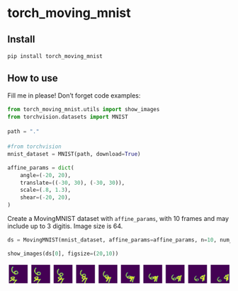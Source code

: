 torch_moving_mnist
================

<!-- WARNING: THIS FILE WAS AUTOGENERATED! DO NOT EDIT! -->

## Install

``` sh
pip install torch_moving_mnist
```

## How to use

Fill me in please! Don’t forget code examples:

``` python
from torch_moving_mnist.utils import show_images
from torchvision.datasets import MNIST

path = "."

#from torchvision
mnist_dataset = MNIST(path, download=True)
```

``` python
affine_params = dict(
    angle=(-20, 20),
    translate=((-30, 30), (-30, 30)),
    scale=(.8, 1.3),
    shear=(-20, 20),
)
```

Create a MovingMNIST dataset with `affine_params`, with 10 frames and
may include up to 3 digitis. Image size is 64.

``` python
ds = MovingMNIST(mnist_dataset, affine_params=affine_params, n=10, num_digits=[1,2,3], img_size=64)
```

``` python
show_images(ds[0], figsize=(20,10))
```

![](index_files/figure-gfm/cell-5-output-1.png)
